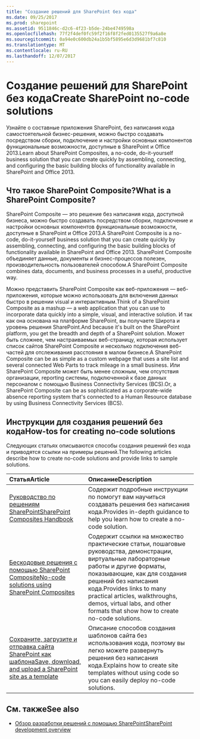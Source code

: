 ```yaml
---
title: "Создание решений для SharePoint без кода"
ms.date: 09/25/2017
ms.prod: sharepoint
ms.assetid: 9511846c-d2c6-4f23-b5de-24be4749598a
ms.openlocfilehash: 77f2f4def0fc59f2f16f8f2fed0135527f9a6a8e
ms.sourcegitcommit: 0a94e0c600db24a1b5bf5895e6d3d9681bf7c810
ms.translationtype: MT
ms.contentlocale: ru-RU
ms.lasthandoff: 12/07/2017
---
```

# <a name="create-sharepoint-no-code-solutions"></a><span data-ttu-id="0a628-102">Создание решений для SharePoint без кода</span><span class="sxs-lookup"><span data-stu-id="0a628-102">Create SharePoint no-code solutions</span></span>
<span data-ttu-id="0a628-103">Узнайте о составные приложения SharePoint, без написания кода самостоятельной бизнес-решения, можно быстро создавать посредством сборки, подключение и настройки основных компонентов функциональные возможности, доступные в SharePoint и Office 2013.</span><span class="sxs-lookup"><span data-stu-id="0a628-103">Learn about SharePoint Composites, a no-code, do-it-yourself business solution that you can create quickly by assembling, connecting, and configuring the basic building blocks of functionality available in SharePoint and Office 2013.</span></span>
## <a name="what-is-a-sharepoint-composite"></a><span data-ttu-id="0a628-104">Что такое SharePoint Composite?</span><span class="sxs-lookup"><span data-stu-id="0a628-104">What is a SharePoint Composite?</span></span>
<span data-ttu-id="0a628-105"><a name="bk_whatiscomposite"> </a></span><span class="sxs-lookup"><span data-stu-id="0a628-105"></span></span>

<span data-ttu-id="0a628-106">SharePoint Composite — это решение без написания кода, доступной бизнеса, можно быстро создавать посредством сборки, подключение и настройки основных компонентов функциональные возможности, доступные в SharePoint и Office 2013.</span><span class="sxs-lookup"><span data-stu-id="0a628-106">A SharePoint Composite is a no-code, do-it-yourself business solution that you can create quickly by assembling, connecting, and configuring the basic building blocks of functionality available in SharePoint and Office 2013.</span></span> <span data-ttu-id="0a628-107">SharePoint Composite объединяет данные, документы и бизнес-процессов полезен, производительность пользователей способом.</span><span class="sxs-lookup"><span data-stu-id="0a628-107">A SharePoint Composite combines data, documents, and business processes in a useful, productive way.</span></span>
  
    
    
<span data-ttu-id="0a628-108">Можно представить SharePoint Composite как веб-приложения — веб-приложения, которые можно использовать для включения данных быстро в решении visual и интерактивным.</span><span class="sxs-lookup"><span data-stu-id="0a628-108">Think of a SharePoint Composite as a mashup — a web application that you can use to incorporate data quickly into a simple, visual, and interactive solution.</span></span> <span data-ttu-id="0a628-109">И так как она основана на платформе SharePoint, вы получаете Широта и уровень решения SharePoint.</span><span class="sxs-lookup"><span data-stu-id="0a628-109">And because it's built on the SharePoint platform, you get the breadth and depth of a SharePoint solution.</span></span> <span data-ttu-id="0a628-110">Может быть сложнее, чем настраиваемых веб-страницу, которая использует список сайтов SharePoint Composite и несколько подключения веб-частей для отслеживания расстояния в малом бизнесе.</span><span class="sxs-lookup"><span data-stu-id="0a628-110">A SharePoint Composite can be as simple as a custom webpage that uses a site list and several connected Web Parts to track mileage in a small business.</span></span> <span data-ttu-id="0a628-111">Или SharePoint Composite может быть менее сложным, чем отсутствия организации, reporting системы, подключенной к базе данных персоналом с помощью Business Connectivity Services (BCS).</span><span class="sxs-lookup"><span data-stu-id="0a628-111">Or, a SharePoint Composite can be as sophisticated as a corporate-wide absence reporting system that's connected to a Human Resource database by using Business Connectivity Services (BCS).</span></span>
  
    
    

## <a name="how-tos-for-creating-no-code-solutions"></a><span data-ttu-id="0a628-112">Инструкции для создания решений без кода</span><span class="sxs-lookup"><span data-stu-id="0a628-112">How-tos for creating no-code solutions</span></span>
<span data-ttu-id="0a628-113"><a name="bk_howtosfornocode"> </a></span><span class="sxs-lookup"><span data-stu-id="0a628-113"></span></span>

<span data-ttu-id="0a628-114">Следующих статьях описываются способы создания решений без кода и приводятся ссылки на примеры решений.</span><span class="sxs-lookup"><span data-stu-id="0a628-114">The following articles describe how to create no-code solutions and provide links to sample solutions.</span></span>
  
    
    


|<span data-ttu-id="0a628-115">**Статья**</span><span class="sxs-lookup"><span data-stu-id="0a628-115">**Article**</span></span>|<span data-ttu-id="0a628-116">**Описание**</span><span class="sxs-lookup"><span data-stu-id="0a628-116">**Description**</span></span>|
|:-----|:-----|
| [<span data-ttu-id="0a628-117">Руководство по решениям SharePoint</span><span class="sxs-lookup"><span data-stu-id="0a628-117">SharePoint Composites Handbook</span></span>](sharepoint-composites-handbook.md) <br/> |<span data-ttu-id="0a628-118">Содержит подробные инструкции по помогут вам научиться создавать решения без написания кода.</span><span class="sxs-lookup"><span data-stu-id="0a628-118">Provides in-depth guidance to help you learn how to create a no-code solution.</span></span>  <br/> |
| [<span data-ttu-id="0a628-119">Бескодовые решения с помощью SharePoint Composite</span><span class="sxs-lookup"><span data-stu-id="0a628-119">No-code solutions using SharePoint Composites</span></span>](http://technet.microsoft.com/en-us/sharepoint/dn594430) <br/> |<span data-ttu-id="0a628-120">Содержит ссылки на множество практические статьи, пошаговые руководства, демонстрации, виртуальные лабораторные работы и другие форматы, показывающие, как для создания решений без написания кода.</span><span class="sxs-lookup"><span data-stu-id="0a628-120">Provides links to many practical articles, walkthroughs, demos, virtual labs, and other formats that show how to create no-code solutions.</span></span>  <br/> |
| [<span data-ttu-id="0a628-121">Сохраните, загрузите и отправка сайта SharePoint как шаблона</span><span class="sxs-lookup"><span data-stu-id="0a628-121">Save, download, and upload a SharePoint site as a template</span></span>](save-download-and-upload-a-sharepoint-site-as-a-template.md) <br/> |<span data-ttu-id="0a628-122">Описание способов создания шаблонов сайта без использования кода, поэтому вы легко можете развернуть решения без написания кода.</span><span class="sxs-lookup"><span data-stu-id="0a628-122">Explains how to create site templates without using code so you can easily deploy no-code solutions.</span></span>  <br/> |
   

## <a name="see-also"></a><span data-ttu-id="0a628-123">См. также</span><span class="sxs-lookup"><span data-stu-id="0a628-123">See also</span></span>
<span data-ttu-id="0a628-124"><a name="bk_addresources"> </a></span><span class="sxs-lookup"><span data-stu-id="0a628-124"></span></span>


-  [<span data-ttu-id="0a628-125">Обзор разработки решений с помощью SharePoint</span><span class="sxs-lookup"><span data-stu-id="0a628-125">SharePoint development overview</span></span>](sharepoint-development-overview.md)
    
  

  
    
    


